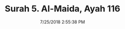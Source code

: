 ---
title       : "Surah 5. Al-Maida, Ayah 116"
date        : 7/25/2018 2:55:38 PM
draft       : false
type        : "quran"
layout      : "compare"
BookCode    : "CMP"
SurahNumber : "5"
AyahNumber  : "116"
TotalAyah   : "120"
---
